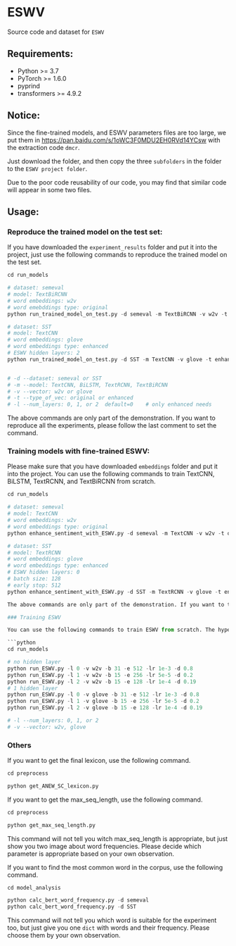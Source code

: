 # ESWV

Source code and dataset for `ESWV`

## Requirements:

+ Python >= 3.7
+ PyTorch >= 1.6.0
+ pyprind
+ transformers >= 4.9.2

## Notice:

Since the fine-trained models, and ESWV parameters files are too large, we put them in https://pan.baidu.com/s/1oWC3F0MDU2EH0RVd14YCsw with the extraction code `dmcr`.

Just download the folder, and then copy the three `subfolders` in the folder to the `ESWV project folder`.

Due to the poor code reusability of our code, you may find that similar code will appear in some two files.

## Usage:

### Reproduce the trained model on the test set:

If you have downloaded the `experiment_results` folder and put it into the project, just use the following commands to reproduce the trained model on the test set.

```python
cd run_models

# dataset: semeval
# model: TextBiRCNN
# word embeddings: w2v
# word emebddings type: original
python run_trained_model_on_test.py -d semeval -m TextBiRCNN -v w2v -t original

# dataset: SST
# model: TextCNN
# word embeddings: glove
# word embeddings type: enhanced
# ESWV hidden layers: 2
python run_trained_model_on_test.py -d SST -m TextCNN -v glove -t enhanced -l 2


# -d --dataset: semeval or SST
# -m --model: TextCNN, BiLSTM, TextRCNN, TextBiRCNN
# -v --vector: w2v or glove
# -t --type_of_vec: original or enhanced
# -l --num_layers: 0, 1, or 2  default=0    # only enhanced needs
```

The above commands are only part of the demonstration. If you want to reproduce all the experiments, please follow the last comment to set the command.

### Training models with fine-trained ESWV:

Please make sure that you have downloaded `embeddings` folder and put it into the project. You can use the following commands to train TextCNN, BiLSTM, TextRCNN, and TextBiRCNN from scratch.

```python
cd run_models

# dataset: semeval
# model: TextCNN
# word embeddings: w2v
# word embeddings type: original
python enhance_sentiment_with_ESWV.py -d semeval -m TextCNN -v w2v -t original

# dataset: SST
# model: TextRCNN
# word embeddings: glove
# word embeddings type: enhanced
# ESWV hidden layers: 0
# batch size: 128
# early stop: 512
python enhance_sentiment_with_ESWV.py -d SST -m TextRCNN -v glove -t enhanced -l 0 -b 128 -e 512

The above commands are only part of the demonstration. If you want to train all the models with fine-trained ESWV from scratch, please follow the last comments to set the command.

### Training ESWV

You can use the following commands to train ESWV from scratch. The hyper-parameters setting is in `embeddings > parameters_setting`.

```python
cd run_models

# no hidden layer
python run_ESWV.py -l 0 -v w2v -b 31 -e 512 -lr 1e-3 -d 0.8
python run_ESWV.py -l 1 -v w2v -b 15 -e 256 -lr 5e-5 -d 0.2
python run_ESWV.py -l 2 -v w2v -b 15 -e 128 -lr 1e-4 -d 0.19
# 1 hidden layer
python run_ESWV.py -l 0 -v glove -b 31 -e 512 -lr 1e-3 -d 0.8
python run_ESWV.py -l 1 -v glove -b 15 -e 256 -lr 5e-5 -d 0.2
python run_ESWV.py -l 2 -v glove -b 15 -e 128 -lr 1e-4 -d 0.19

# -l --num_layers: 0, 1, or 2
# -v --vector: w2v, glove
```

### Others

If you want to get the final lexicon, use the following command.

```python
cd preprocess

python get_ANEW_SC_lexicon.py
```



If you want to get the max_seq_length, use the following command.

```python
cd preprocess

python get_max_seq_length.py
```

This command will not tell you witch max_seq_length is appropriate, but just show you two image about word frequencies. Please decide which parameter is appropriate based on your own observation.



If you want to find the most common word in the corpus, use the following command.

```python
cd model_analysis

python calc_bert_word_frequency.py -d semeval
python calc_bert_word_frequency.py -d SST
```

This command will not tell you which word is suitable for the experiment too, but just give you one `dict` with words and their frequency. Please choose them by your own observation.





